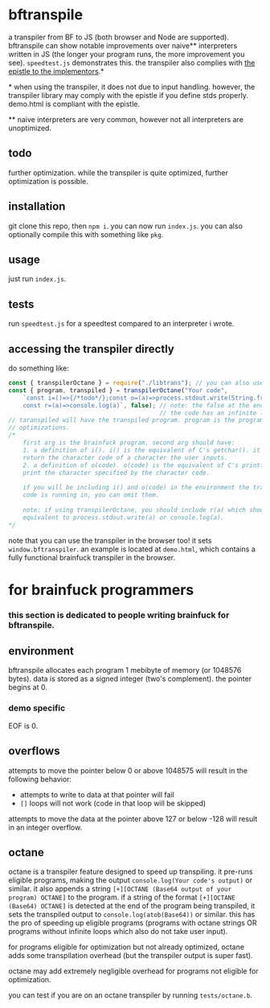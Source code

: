 # bftranspile
a transpiler from BF to JS (both browser and Node are supported). bftranspile can show notable improvements over naive** interpreters written in JS (the longer your program runs, the more improvement you see). `speedtest.js` demonstrates this. the transpiler also complies with [the epistle to the implementors](http://brainfuck.org/epistle.html).*

\* when using the transpiler, it does not due to input handling. however, the transpiler library may comply with the epistle if you define stds properly. demo.html is compliant with the epistle.

** naive interpreters are very common, however not all interpreters are unoptimized.

## todo
further optimization. while the transpiler is quite optimized, further optimization is possible.

## installation
git clone this repo, then `npm i`. you can now run `index.js`. you can also optionally compile this with something like `pkg`.

## usage
just run `index.js`.

## tests
run `speedtest.js` for a speedtest compared to an interpreter i wrote.

## accessing the transpiler directly
do something like:
```javascript
const { transpilerOctane } = require("./libtrans"); // you can also use transpiler.
const { program, transpiled } = transpilerOctane("Your code",
    `const i=()=>{/*todo*/};const o=(a)=>process.stdout.write(String.fromCharCode(a);
    const r=(a)=>console.log(a)`, false); // note: the false at the end is for if
                                          // the code has an infinite loop.
// taranspiled will have the transpiled program. program is the program rewritten with
// optimizations.
/*
    first arg is the brainfuck program. second arg should have:
    1. a definition of i(). i() is the equivalent of C's getchar(). it should
    return the character code of a character the user inputs.
    2. a definition of o(code). o(code) is the equivalent of C's printf(). it should
    print the character specified by the character code.
    
    if you will be including i() and o(code) in the environment the transpiled
    code is running in, you can omit them.
    
    note: if using transpilerOctane, you should include r(a) which should be
    equivalent to process.stdout.write(a) or console.log(a).
*/
```
note that you can use the transpiler in the browser too! it sets `window.bftranspiler`. an example is located at `demo.html`, which contains a fully functional brainfuck transpiler in the browser.

# for brainfuck programmers
### this section is dedicated to people writing brainfuck for bftranspile.
## environment
bftranspile allocates each program 1 mebibyte of memory (or 1048576 bytes). data is stored as a signed integer (two's complement). the pointer begins at 0.
### demo specific
EOF is 0.
## overflows
attempts to move the pointer below 0 or above 1048575 will result in the following behavior:
* attempts to write to data at that pointer will fail
* `[]` loops will not work (code in that loop will be skipped)

attempts to move the data at the pointer above 127 or below -128 will result in an integer overflow.
## octane
octane is a transpiler feature designed to speed up transpiling. it pre-runs eligible programs, making the output `console.log(Your code's output)` or similar. it also appends a string `[+][OCTANE (Base64 output of your program) OCTANE]` to the program. if a string of the format `[+][OCTANE (Base64) OCTANE]` is detected at the end of the program being transpiled, it sets the transpiled output to `console.log(atob(Base64))` or similar. this has the pro of speeding up eligible programs (programs with octane strings OR programs without infinite loops which also do not take user input).

for programs eligible for optimization but not already optimized, octane adds some transpilation overhead (but the transpiler output is super fast).

octane may add extremely negligible overhead for programs not eligible for optimization.

you can test if you are on an octane transpiler by running `tests/octane.b`.